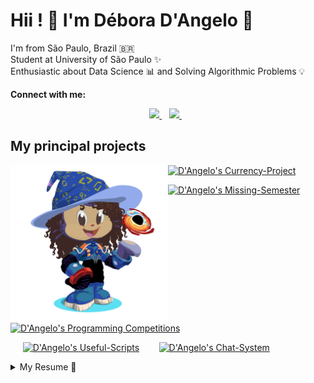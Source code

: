 <!--
**DAngelo-S/DAngelo-S** is a ✨ _special_ ✨ repository because its `README.md` (this file) appears on your GitHub profile.

Here are some ideas to get you started:

- 🔭 I’m currently working on ...
- 🌱 I’m currently learning ...
- 👯 I’m looking to collaborate on ...
- 🤔 I’m looking for help with ...
- 💬 Ask me about ...
- 📫 How to reach me: ...
- 😄 Pronouns: ...
- ⚡ Fun fact: ...

| <img src=my-octocat.png width=50%> | # Hi!!  |
| --- | --- |
| git status | Lista de todos os arquivos modificados ou novos |
| git diff | Mostra as diferenças do arquivo que não foram preparadas |

![D'Angelo's Langs](https://github-readme-stats.vercel.app/api/top-langs/?username=DAngelo-S&layout=compact&theme=midnight-purple)
-->

# Hii ! :satellite: I'm Débora D'Angelo :telescope:

I'm from São Paulo, Brazil :brazil:  
Student at University of São Paulo :sparkles:  
Enthusiastic about Data Science :bar_chart: and Solving Algorithmic Problems :bulb:  
<!-- **2021 Goals** :outbox_tray: : Get job experience and increase my knowledge in data science and problem solving. -->

**Connect with me:**
<p align='center'>
    <a href="https://t.me/DAngeloRA">
    <img src="https://img.shields.io/badge/telegram-D14836?color=2CA5E0&style=for-the-badge&logo=telegram&logoColor=white" />    
  </a>&nbsp;&nbsp;
  <a href="https://www.linkedin.com/in/deboradraraujo/">
    <img src="https://img.shields.io/badge/linkedin-%230077B5.svg?&style=for-the-badge&logo=linkedin&logoColor=white" />
  </a>&nbsp;&nbsp;
</p>
 
## My principal projects

  
<img src=my-octocat.png width=50% align='left'>

[![D'Angelo's Currency-Project](https://github-readme-stats.vercel.app/api/pin/?username=DAngelo-S&repo=Currency-Project&theme=midnight-purple)](https://github.com/DAngelo-S/Currency-Project)


[![D'Angelo's Missing-Semester](https://github-readme-stats.vercel.app/api/pin/?username=missing-semester-pt&repo=missing-semester-pt.github.io&theme=midnight-purple)](https://github.com/missing-semester-pt/missing-semester-pt.github.io)

[![D'Angelo's Programming Competitions](https://github-readme-stats.vercel.app/api/pin/?username=DAngelo-S&repo=Training-for-Programming-Competitions&theme=midnight-purple)](https://github.com/DAngelo-S/Training-for-Programming-Competitions)

&nbsp;&nbsp;&nbsp;&nbsp; [![D'Angelo's Useful-Scripts](https://github-readme-stats.vercel.app/api/pin/?username=DAngelo-S&repo=Useful-Scripts&theme=midnight-purple)](https://github.com/DAngelo-S/Useful-Scripts) &nbsp;&nbsp;&nbsp;&nbsp;&nbsp;&nbsp; [![D'Angelo's Chat-System](https://github-readme-stats.vercel.app/api/pin/?username=DAngelo-S&repo=chat-system&theme=midnight-purple)](https://github.com/DAngelo-S/chat-system) 

<!--
![D'Angelo's Github Stats](https://github-readme-stats.vercel.app/api?username=DAngelo-S&show_icons=true&count_private=true&theme=midnight-purple)
-->

<details>
  <summary>My Resume 📃</summary>

## Experience

- 📈 **Sysadmin**\
📆 Sep/2019 - Aug/2021\
📍 **Rede Linux IME USP**

- 📚 **Teaching Program: Programming Challenges**\
📆 Mar/2016 - Dez/2016\
📍 **IFSP**

## Education

- 📖 **Data Science Bootcamp**\
📆 Jun/2021 - Moment\
📍 **Digital Innovation One**

- 📖 **Web Development Bootcamp**\
📆 Jun/2021 - Moment\
📍 **Digital Innovation One**

- 📖 **Computer Science B.S.**\
📆 2018 - Moment\
📍 **IME-USP: Instituto de Matemática e Estatística da USP**

- 📖 **Informatics Technician**\
📆 2015 - 2017\
📍 **IFSP: Instituto Federal de Educação Ciência e Tecnologia de São Paulo**

## Certificates and Recognitions

- :medal_sports: **29th at [Neps Academy Global Leaderboard](https://neps.academy/ranking/users)**\
📆 2021

- :medal_sports: **61th Brazilian Olympiad in Informatics**\
📆 2019
  
- :medal_sports: **Bronze Medalist at Brazilian Mathematical Olympiad**\
📆 2017
  
- :medal_sports: **Bronze Medalist Brazilian Astronomy Olympiad**\
📆 2017
  
- :medal_sports: **94th Brazilian Olympiad in Informatics**\
📆 2016

<!--
## Certificates

- 📜 **Professional Scrum Master I**\
📆 Mar/2021\
📍 **Scrum.org**
-->
</details>
